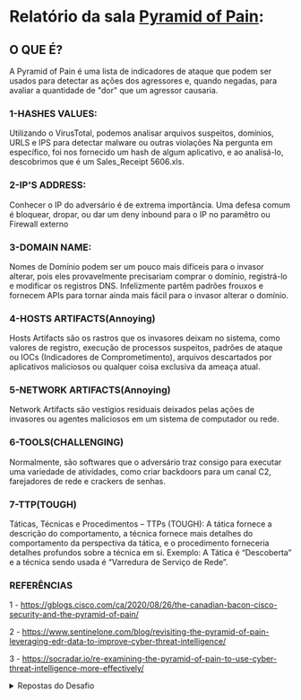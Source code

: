                                                                                   
# Relatório da sala [Pyramid of Pain](https://tryhackme.com/r/room/pyramidofpainax):

## O QUE É?
A Pyramid of Pain é uma lista de indicadores de ataque que podem ser usados para detectar as ações dos agressores e, quando negadas, para avaliar a quantidade de "dor" que um agressor causaria.

### 1-HASHES VALUES:
Utilizando o VirusTotal, podemos analisar arquivos suspeitos, domínios, URLS e IPS para detectar malware ou outras violações
Na pergunta em específico, foi nos fornecido um hash de algum aplicativo, e ao analisá-lo, descobrimos que é um Sales_Receipt 5606.xls.

### 2-IP'S ADDRESS:
Conhecer o IP do adversário é de extrema importância. Uma defesa comum é bloquear, dropar, ou dar um deny inbound para o IP no paramêtro ou Firewall externo

### 3-DOMAIN NAME:
Nomes de Domínio podem ser um pouco mais difíceis para o invasor alterar, pois eles provavelmente precisariam comprar o domínio, registrá-lo e modificar os registros DNS. Infelizmente partêm padrões frouxos e fornecem APIs para tornar ainda mais fácil para o invasor alterar o domínio.

### 4-HOSTS ARTIFACTS(Annoying)
Hosts Artifacts são os rastros que os invasores deixam no sistema, como valores de registro, execução de processos suspeitos, padrões de ataque ou IOCs (Indicadores de Comprometimento), arquivos descartados por aplicativos maliciosos ou qualquer coisa exclusiva da ameaça atual.

### 5-NETWORK ARTIFACTS(Annoying)
Network Artifacts são vestígios residuais deixados pelas ações de invasores ou agentes maliciosos em um sistema de computador ou rede.

### 6-TOOLS(CHALLENGING)
Normalmente, são softwares que o adversário traz consigo para executar uma variedade de atividades, como criar backdoors para um canal C2, farejadores de rede e crackers de senhas.

### 7-TTP(TOUGH)
Táticas, Técnicas e Procedimentos – TTPs (TOUGH): A tática fornece a descrição do comportamento, a técnica fornece mais detalhes do comportamento da perspectiva da tática, e o procedimento forneceria detalhes profundos sobre a técnica em si. Exemplo: A Tática é “Descoberta” e a técnica sendo usada é “Varredura de Serviço de Rede”.
  
### <summary>REFERÊNCIAS</summary>

1 - https://gblogs.cisco.com/ca/2020/08/26/the-canadian-bacon-cisco-security-and-the-pyramid-of-pain/ </p>
2 - https://www.sentinelone.com/blog/revisiting-the-pyramid-of-pain-leveraging-edr-data-to-improve-cyber-threat-intelligence/ </p>
3 - https://socradar.io/re-examining-the-pyramid-of-pain-to-use-cyber-threat-intelligence-more-effectively/


<details>
  
<summary>Repostas do Desafio</summary>

1.  **flag{Sales_Receipt 5606.xls}**
2.  **flag{50.87.136.52}**
3.  **flag{craftingalegacy.com}**
4.  **flag{craftingalegacy.comum}**
5.  **flag{Domain name}**
6.  **flag{Punycode attack}**
7.  **flag{https://tryhackme.com/}**
8.  **flag{96.126.101.6}**
9.  **flag{G_jugk.exe}**
</details>

